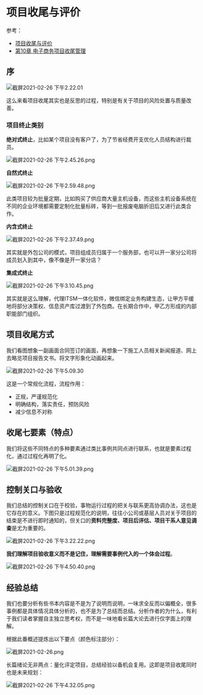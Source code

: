 # 项目收尾与评价

参考：

* [项目收尾与评价](https://wenku.baidu.com/view/acce28cb27fff705cc1755270722192e44365857)
* [第10章 电子商务项目收尾管理](https://wenku.baidu.com/view/1bad020af5335a8102d220eb)

## 序

![截屏2021-02-26 下午2.22.01](https://i.loli.net/2021/02/26/HxVQ7CPYcRWkMUA.png)

这么来看项目收尾其实也是反思的过程，特别是有关于项目的风险处置与质量改善。

### 项目终止类别

**绝对式终止**，比如某个项目没有客户了，为了节省经费开支优化人员结构进行裁员。

![截屏2021-02-26 下午2.45.26.png](https://i.loli.net/2021/02/26/95c2bLXP86zfRHA.png)

**自然式终止**

![截屏2021-02-26 下午2.59.48.png](https://i.loli.net/2021/02/26/e8UvgCNErytwkDZ.png)

此类项目较为批量定期，比如购买了供应商大量主机设备，而这些主机设备系统在不同的企业环境都需要定制化批量标砖，等到一批报废电脑折旧后又进行此类合作。

**内含式终止**

![截屏2021-02-26 下午2.37.49.png](https://i.loli.net/2021/02/26/u1j4xoVRv9sINOM.png)

其实就是外包公司的模式，项目组成员归属于一个服务部，也可以开一家分公司将成员划入到其中，像不像是开一家分店？

**集成式终止**

![截屏2021-02-26 下午3.10.45.png](https://i.loli.net/2021/02/26/gA5swXOoKJNfqG1.png)

其实就是这么理解，代理ITSM一体化软件，微信绑定业务构建生态，让甲方平缓地将部分决策权、信息资产库过渡到了外包商。在长期合作中，甲乙方形成的内部职能部门组织。

## 项目收尾方式

我们看图想象一副画面合同签订的画面，再想象一下施工人员相关新闻报道、网上去略览项目报告文书。将文字形象化动画起来。

![截屏2021-02-26 下午5.09.30](https://i.loli.net/2021/02/26/wNgZqlC8t3LTyfk.png)

这是一个常规化流程，流程作用：

* 正规，严谨规范化
* 明确结构，落实责任，预防风险
* 减少信息不对称

## 收尾七要素（特点）

我们将这些不同特点的多种要素通过类比事例共同点进行联系，也就是要素过程化，通过过程化再明了化。

![截屏2021-02-26 下午5.01.39.png](https://i.loli.net/2021/02/26/BSj83kucOnpf7sM.png)

## 控制关口与验收

我们总结的控制关口在于校验，事物运行过程的把关与联系更高协调办法，这也是它存在的意义。下图只是过程规范化的说明，往往小公司或基层人员对关于项目的结束是不进行即时通知的，但关口的**资料完整度、项目后评估、项目干系人意见调查**是尤为重要的。

![截屏2021-02-26 下午3.22.22.png](https://i.loli.net/2021/02/26/mzPsSeUqy1T3Dch.png)

**我们理解项目验收意义而不是记住，理解需要事例代入的一个体会过程**。

![截屏2021-02-26 下午4.50.40.png](https://i.loli.net/2021/02/26/I85JiuT1RG2w94A.png)

## 经验总结

我们也要分析有些书本内容是不是为了说明而说明，一味求全反而以偏概全，很多事例都是具体情况具体分析的，也不是为了总结而总结。分析作者的为什么，有利于我们读者掌握自主独立思考权，而不是一味地看长篇大论去进行仅字面上的理解。

根据此番概述提炼出以下要点（颜色标注部分）：

![截屏2021-02-26.png](https://i.loli.net/2021/02/26/8IGnBqKfV1eQkbp.png)

长篇绪论无非两点：量化评定项目，总结经验以备机会复用。这即是项目收尾同时也是未来规划：

![截屏2021-02-26 下午4.32.05.png](https://i.loli.net/2021/02/26/EIpgToyjLKUlM9O.png)

